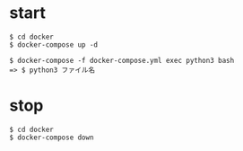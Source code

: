 # start

```
$ cd docker
$ docker-compose up -d
```

```
$ docker-compose -f docker-compose.yml exec python3 bash
=> $ python3 ファイル名
```

# stop

```
$ cd docker
$ docker-compose down
```
